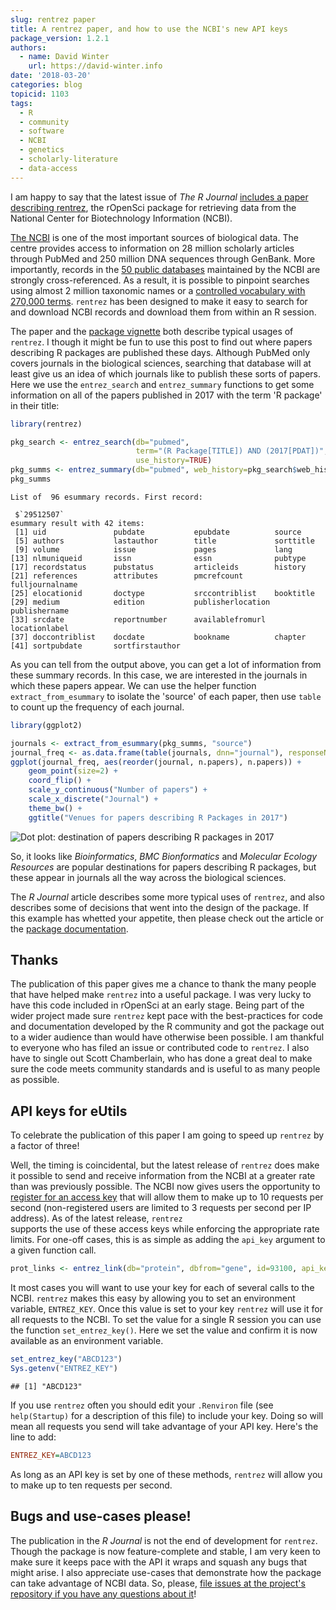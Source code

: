 ```yaml
---
slug: rentrez paper
title: A rentrez paper, and how to use the NCBI's new API keys
package_version: 1.2.1
authors:
  - name: David Winter
    url: https://david-winter.info
date: '2018-03-20'
categories: blog
topicid: 1103
tags:
  - R
  - community
  - software
  - NCBI
  - genetics
  - scholarly-literature
  - data-access
---
```


I am happy to say that the latest issue of *The R Journal* [includes a paper
describing rentrez](https://journal.r-project.org/archive/2017/RJ-2017-058/index.html),
the rOpenSci package for retrieving data from the National Center for Biotechnology Information
(NCBI).

[The NCBI](https://www.ncbi.nlm.nih.gov/) is one of the most important sources of biological data. The centre
provides access to information on 28 million scholarly articles through PubMed and 250
million DNA sequences through GenBank. More importantly, records in the [50 public
databases](https://www.ncbi.nlm.nih.gov/guide/all/#databases) maintained by the NCBI are strongly cross-referenced. As a result, it is
possible to pinpoint searches using almost 2 million taxonomic names or a
[controlled vocabulary with 270,000 terms](https://www.nlm.nih.gov/mesh/).
`rentrez` has been designed to make it easy to search for and download NCBI
records and download them from within an R session.

The paper and the [package vignette](https://cran.r-project.org/web/packages/rentrez/vignettes/rentrez_tutorial.html)
both describe typical usages of `rentrez`. I though it might be fun to use this
post to find out where papers describing R packages are published these days.
Although PubMed only covers journals in the biological sciences, searching that
database will at least give us an idea of which journals like to publish these
sorts of papers. Here we use the `entrez_search` and  `entrez_summary` functions
to get some  information on all of the papers published in 2017 with the term
'R package' in their title:

```r
library(rentrez)

pkg_search <- entrez_search(db="pubmed", 
                            term="(R Package[TITLE]) AND (2017[PDAT])", 
                            use_history=TRUE)
pkg_summs <- entrez_summary(db="pubmed", web_history=pkg_search$web_history)
pkg_summs
```

```
List of  96 esummary records. First record:

 $`29512507`
esummary result with 42 items:
 [1] uid               pubdate           epubdate          source           
 [5] authors           lastauthor        title             sorttitle        
 [9] volume            issue             pages             lang             
[13] nlmuniqueid       issn              essn              pubtype          
[17] recordstatus      pubstatus         articleids        history          
[21] references        attributes        pmcrefcount       fulljournalname  
[25] elocationid       doctype           srccontriblist    booktitle        
[29] medium            edition           publisherlocation publishername    
[33] srcdate           reportnumber      availablefromurl  locationlabel    
[37] doccontriblist    docdate           bookname          chapter          
[41] sortpubdate       sortfirstauthor  
```

As you can tell from the output above, you can get a lot of information from
these summary records. In this case, we are interested in the journals in which
these papers appear. We can use the helper function `extract_from_esummary`
to isolate the 'source' of each paper, then use `table` to count up the frequency
of each journal.

```r
library(ggplot2)

journals <- extract_from_esummary(pkg_summs, "source")
journal_freq <- as.data.frame(table(journals, dnn="journal"), responseName="n.papers")
ggplot(journal_freq, aes(reorder(journal, n.papers), n.papers)) + 
    geom_point(size=2) + 
    coord_flip() + 
    scale_y_continuous("Number of papers") +
    scale_x_discrete("Journal") +
    theme_bw() +
    ggtitle("Venues for papers describing R Packages in 2017") 
```

![Dot plot: destination of papers describing R packages in 2017](/img/blog-images/2018-03-20-rentrez-paper/journal_dot_plot.png)

So, it looks like *Bioinformatics*, *BMC Bionformatics* and *Molecular Ecology
Resources* are popular destinations for papers describing R packages, but these
appear in journals all the way across the biological sciences.

The *R Journal* article describes some more typical uses of `rentrez`, and also
describes some of decisions that went into the design of the package. If this
example has whetted your appetite, then please check out the article or the
[package documentation](https://cran.r-project.org/package=rentrez).

## Thanks

The publication of this paper gives me a chance to thank the
many people that have helped make `rentrez` into a useful package. I was very
lucky to have this code included in rOpenSci at an early stage. Being part of
the wider project made sure `rentrez` kept pace with the best-practices for code
and documentation developed by the R community and got the package out to a wider
audience than would have otherwise been possible. I am thankful to everyone who has
filed an issue or contributed code to `rentrez`. I also have to
single out Scott Chamberlain, who has done a great deal to make sure the code
meets community standards and is useful to as many people as possible.

## API keys for eUtils

To celebrate the publication of this paper I am going to speed up `rentrez` by a
factor of three!

Well, the timing is coincidental, but the latest release of `rentrez` does make it
possible to send and receive information from the NCBI at a greater rate than
was previously possible. The NCBI now gives users the opportunity to [register for an access
key](https://ncbiinsights.ncbi.nlm.nih.gov/2017/11/02/new-api-keys-for-the-e-utilities/)
that will allow them to make up to 10 requests per second (non-registered users are limited
to 3 requests per second per IP address). As of the latest release, `rentrez`\
supports the use of these access keys while enforcing the appropriate rate limits.
For one-off cases, this is as simple as adding the `api_key` argument to a given
function call.

```r
prot_links <- entrez_link(db="protein", dbfrom="gene", id=93100, api_key ="ABCD123")
```

It most cases you will want to use your key for each of several calls to the
NCBI. `rentrez` makes this easy by allowing you to set an environment variable,
`ENTREZ_KEY`. Once this value is set to your key `rentrez` will use it for all
requests to the NCBI. To set the value for a single R session you can use the
function `set_entrez_key()`. Here we set the value and confirm it is now
available as an environment variable.

```r
set_entrez_key("ABCD123")
Sys.getenv("ENTREZ_KEY")
```

```
## [1] "ABCD123"
```

If you use `rentrez` often you should edit your `.Renviron` file (see
`help(Startup)` for a description of this file) to include your key. Doing so will
mean all requests you send will take advantage of your API key. Here's the line
to add:

```ini
ENTREZ_KEY=ABCD123
```

As long as an API key is set by one of these methods, `rentrez` will allow you
to make up to ten requests per second.

## Bugs and use-cases please!

The publication in the  *R Journal* is not the end of development for `rentrez`.
Though the package is now feature-complete and stable, I am very keen to make sure
it keeps pace with the API it wraps and squash any bugs that might arise. I also
appreciate use-cases that demonstrate how the package can take advantage of NCBI
data. So, please, [file issues at the project's repository if you have any
questions about it](https://github.com/ropensci/rentrez/issues)!

